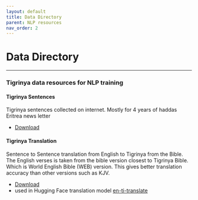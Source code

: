 ```yaml
---
layout: default
title: Data Directory
parent: NLP resources
nav_order: 2
---
```

# Data Directory
---
### Tigrinya data resources for NLP training

#### Tigrinya Sentences
Tigrinya sentences collected on internet. Mostly for 4 years of haddas Eritrea news letter
- [Download](https://github.com/TigrinyaNLP/corpus/blob/main/crawler/tigrinya_sentences.zip)

#### Tigrinya Translation
Sentence to Sentence translation from English to Tigrinya from the Bible. The English verses is taken from the
bible version closest to Tigrinya Bible. Which is World English Bible (WEB) version. This gives better translation accuracy than other versions such as KJV.
- [Download](https://github.com/TigrinyaNLP/corpus/blob/main/translation/en-ti-bible.zip)
- used in Hugging Face translation model [en-ti-translate](https://huggingface.co/Biniam/en_ti_translate)
